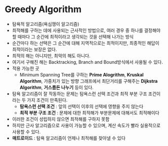 # Greedy Algorithm

- 탐욕적 알고리즘(욕심쟁이 알고리즘)
- 최적해를 구하는 데에 사용되는 근사적인 방법으로, 여러 경우 중 하나를 결정해야 할 때마다 그 순간에 최적이라고 생각되는 것을 선택해 나가는 방식
- 순간마다 하는 선택은 그 순간에 대해 지역적으로는 최적이지만, 최종적인 해답이 최적이라는 보장은 없다.
- 최적의 해는 아니지만, 최악의 해도 아니다.
- 여기서 구해진 해는 Backtracking, Branch and Bound방식에서 사용될 수 있다.
- 적용 가능한 곳
  - Minimum Spanning Tree를 구하는 **Prime Alogrithm**, **Kruskal Algorithm**, 가중치가 있는 방향 그래프에서 최단거리를 구해주는 **Dijkstra Algorithm**, **거스름돈 나누기** 등이 있다.
- 탐욕 알고리즘이 잘 작동하는 문제는 탐욕스런 선택 조건과 최적 부분 구조 조건이라는 두 가지 조건이 만족된다. 
  - **탐욕스런 선택 조건** : 앞의 선택이 이후의 선택에 영향을 주지 않는다
  - **최적 부분 구조 조건** : 문제에 대한 최적해가 부분문제에 대해서도 최적해이다 
- 이러한 조건이 성립하지 않으면 최적해를 구하지 못함
- 하지만 근사 알고리즘으로 사용이 가능할 수 있으며, 계산 속도가 빨라 실용적으로 사용할 수 있다.
- **매트로이드** : 탐욕 알고리즘이 언제나 최적해를 찾아낼 수 있다
